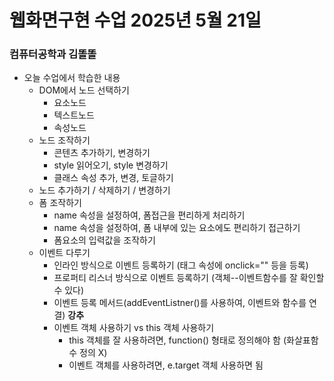 # 웹화면구현 수업 2025년 5월 21일

### 컴퓨터공학과 김똘똘

- 오늘 수업에서 학습한 내용
    - DOM에서 노드 선택하기
        - 요소노드
        - 텍스트노드
        - 속성노드
    - 노드 조작하기
        - 콘텐츠 추가하기, 변경하기
        - style 읽어오기, style 변경하기
        - 클래스 속성 추가, 변경, 토글하기
    - 노드 추가하기 / 삭제하기 / 변경하기
    - 폼 조작하기
        - name 속성을 설정하여, 폼접근을 편리하게 처리하기
        - name 속성을 설정하여, 폼 내부에 있는 요소에도 편리하기 접근하기
        - 폼요소의 입력값을 조작하기
    - 이벤트 다루기
        - 인라인 방식으로 이벤트 등록하기 (태그 속성에 onclick="" 등을 등록)
        - 프로퍼티 리스너 방식으로 이벤트 등록하기 (객체--이벤트함수를 잘 확인할 수 있다)
        - 이벤트 등록 메서드(addEventListner()를 사용하여, 이벤트와 함수를 연결) **강추**
        - 이벤트 객체 사용하기 vs this 객체 사용하기
            - this 객체를 잘 사용하려면, function() 형태로 정의해야 함 (화살표함수 정의 X)
            - 이벤트 객체를 사용하려면, e.target 객체 사용하면 됨
